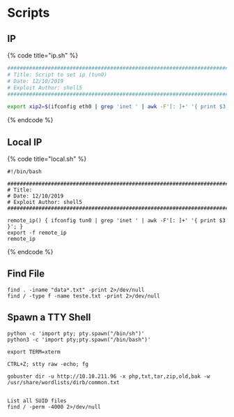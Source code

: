 # Scripts

## IP

{% code title="ip.sh" %}
```bash
###########################################################################
# Title: Script to set ip (tun0)
# Date: 12/10/2019
# Exploit Author: shell5
###########################################################################

export xip2=$(ifconfig eth0 | grep 'inet ' | awk -F'[: ]+' '{ print $3 }')

```
{% endcode %}

## Local IP

{% code title="local.sh" %}
```
#!/bin/bash

###########################################################################
# Title: 
# Date: 12/10/2019
# Exploit Author: shell5
###########################################################################

remote_ip() { ifconfig tun0 | grep 'inet ' | awk -F'[: ]+' '{ print $3 }'; }
export -f remote_ip
remote_ip

```
{% endcode %}

## Find File

```
find . -iname "data*.txt" -print 2>/dev/null
find / -type f -name teste.txt -print 2>/dev/null
```

## Spawn a TTY Shell

```
python -c 'import pty; pty.spawn("/bin/sh")'
python3 -c 'import pty;pty.spawn("/bin/bash")'

export TERM=xterm

CTRL+Z; stty raw -echo; fg
```





```
gobuster dir -u http://10.10.211.96 -x php,txt,tar,zip,old,bak -w /usr/share/wordlists/dirb/common.txt 


```

```
List all SUID files
find / -perm -4000 2>/dev/null
```
